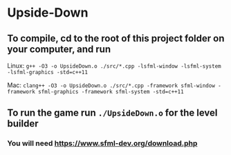 # Upside-Down

## To compile, cd to the root of this project folder on your computer, and run

Linux: `g++ -O3 -o UpsideDown.o ./src/*.cpp -lsfml-window -lsfml-system -lsfml-graphics -std=c++11` 

Mac: `clang++ -O3 -o UpsideDown.o ./src/*.cpp -framework sfml-window -framework sfml-graphics -framework sfml-system -std=c++11`

## To run the game run `./UpsideDown.o` for the level builder

### You will need https://www.sfml-dev.org/download.php
